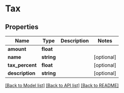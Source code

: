 # Tax

## Properties
Name | Type | Description | Notes
------------ | ------------- | ------------- | -------------
**amount** | **float** |  | 
**name** | **string** |  | [optional] 
**tax_percent** | **float** |  | [optional] 
**description** | **string** |  | [optional] 

[[Back to Model list]](../README.md#documentation-for-models) [[Back to API list]](../README.md#documentation-for-api-endpoints) [[Back to README]](../README.md)


